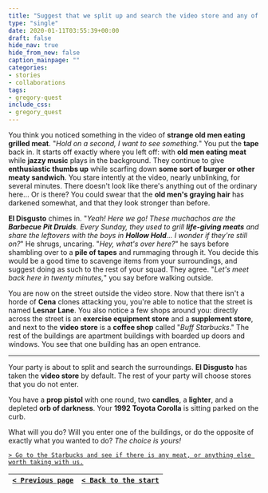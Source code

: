 ```yaml
---
title: "Suggest that we split up and search the video store and any of the neighboring buildings for anything that might be useful, then meet up at the car in 20 minutes so we can get going."
type: "single"
date: 2020-01-11T03:55:39+00:00
draft: false
hide_nav: true
hide_from_new: false
caption_mainpage: ""
categories:
- stories
- collaborations
tags:
- gregory-quest
include_css:
- gregory_quest
---
```


You think you noticed something in the video of **strange old men eating grilled meat**. "*Hold on a second, I want to see something.*" You put the **tape** back in. It starts off exactly where you left off: with **old men eating meat** while **jazzy music** plays in the background. They continue to give **enthusiastic thumbs up** while scarfing down **some sort of burger or other meaty sandwich**. You stare intently at the video, nearly unblinking, for several minutes. There doesn't look like there's anything out of the ordinary here... Or is there? You could swear that the **old men's graying hair** has darkened somewhat, and that they look stronger than before.

**El Disgusto** chimes in. "*Yeah! Here we go! These muchachos are the **Barbecue Pit Druids**. Every Sunday, they used to grill **life-giving meats** and share the leftovers with the boys in **Hollow Hold**... I wonder if they're still on?*" He shrugs, uncaring. "*Hey, what's over here?*" he says before shambling over to a **pile of tapes** and rummaging through it. You decide this would be a good time to scavenge items from your surroundings, and suggest doing as such to the rest of your squad. They agree. "*Let's meet back here in twenty minutes,*" you say before walking outside.

You are now on the street outside the video store. Now that there isn't a horde of **Cena** clones attacking you, you're able to notice that the street is named **Lesnar Lane**. You also notice a few shops around you: directly across the street is an **exercise equipment store** and a **supplement store**, and next to the **video store** is a **coffee shop** called "*Buff Starbucks*." The rest of the buildings are apartment buildings with boarded up doors and windows. You see that one building has an open entrance.

---

Your party is about to split and search the surroundings. **El Disgusto** has taken the **video store** by default. The rest of your party will choose stores that you do not enter.

You have a **prop pistol** with one round, two **candles**, a **lighter**, and a depleted **orb of darkness**. Your **1992 Toyota Corolla** is sitting parked on the curb.

What will you do? Will you enter one of the buildings, or do the opposite of exactly what you wanted to do? *The choice is yours!*

[``> Go to the Starbucks and see if there is any meat, or anything else worth taking with us.``](../43)

|[``< Previous page``](../41)|[``< Back to the start``](../)|
|---|---|